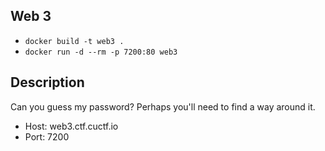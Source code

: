 ## Web 3

* `docker build -t web3 .`
* `docker run -d --rm -p 7200:80 web3`

## Description

Can you guess my password? Perhaps you'll need to find a way around it.

* Host: web3.ctf.cuctf.io
* Port: 7200
